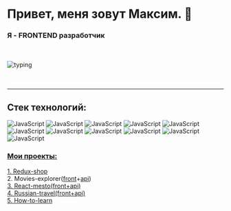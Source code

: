 # Привет, меня зовут Максим. :punch:

### Я - FRONTEND разработчик

<br></br>
![typing](https://c.tenor.com/Q5dH7srnB6EAAAAi/capoo-bug-cat.gif)
<br>
<br>
<br>

---

## Стек технологий:<br/>

![JavaScript](https://img.shields.io/badge/-JavaScript-000000?style=flat-square&logo=JavaScript)
![JavaScript](https://img.shields.io/badge/-React-red?style=flat-square&logo=React)
![JavaScript](https://img.shields.io/badge/-Redux-blue?style=flat-square&logo=Redux)
![JavaScript](https://img.shields.io/badge/-ReduxThunk-black?style=flat-square&logo=Redux)
![JavaScript](https://img.shields.io/badge/-HTML5-000000?style=flat-square&logo=HTML5)
![JavaScript](https://img.shields.io/badge/-CSS3-gray?style=flat-square&logo=appveyor)
![JavaScript](https://img.shields.io/badge/-Git-000000?style=flat-square&logo=Git)
![JavaScript](https://img.shields.io/badge/-GitHub-brown?style=flat-square&logo=GitHub)
![JavaScript](https://img.shields.io/badge/-Node.js-000000?style=flat-square&logo=Node.js)
![JavaScript](https://img.shields.io/badge/-Express-541010?style=flat-square&logo=Express)
![JavaScript](https://img.shields.io/badge/-Jest-630c70?style=flat-square&logo=Jest)

### **<u>Мои проекты:</u>**<br/>

[1. Redux-shop](https://github.com/Firebird234/redux-shop.git)<br/> 2. Movies-explorer([front](https://github.com/Firebird234/movies-explorer-frontend.git)+[api](https://github.com/Firebird234/movies-explorer-api/tree/level-1))<br/>
[3. React-mesto(front+api)](https://github.com/Firebird234/react-mesto-api-full.git)<br/>
[4. Russian-travel(front+api)](https://github.com/Firebird234/russian-travel.git)<br/>
[5. How-to-learn](https://github.com/Firebird234/how-to-learn.git)<br/>
